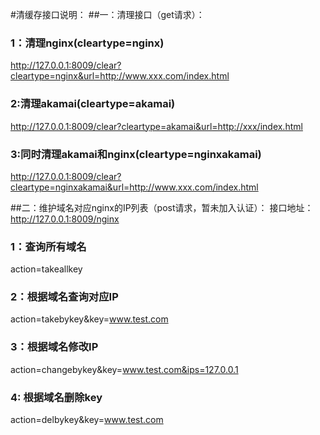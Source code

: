 #清缓存接口说明：
##一：清理接口（get请求）：
###   1：清理nginx(cleartype=nginx)
   http://127.0.0.1:8009/clear?cleartype=nginx&url=http://www.xxx.com/index.html

###   2:清理akamai(cleartype=akamai)
   http://127.0.0.1:8009/clear?cleartype=akamai&url=http://xxx/index.html

###   3:同时清理akamai和nginx(cleartype=nginxakamai)
   http://127.0.0.1:8009/clear?cleartype=nginxakamai&url=http://www.xxx.com/index.html

##二：维护域名对应nginx的IP列表（post请求，暂未加入认证）：
   接口地址：http://127.0.0.1:8009/nginx
###   1：查询所有域名
   action=takeallkey
    
###   2：根据域名查询对应IP
   action=takebykey&key=www.test.com

###   3：根据域名修改IP
   action=changebykey&key=www.test.com&ips=127.0.0.1

###   4: 根据域名删除key
   action=delbykey&key=www.test.com
